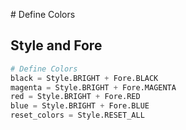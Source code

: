 # Define Colors
## Style and Fore
``` python
# Define Colors
black = Style.BRIGHT + Fore.BLACK
magenta = Style.BRIGHT + Fore.MAGENTA
red = Style.BRIGHT + Fore.RED
blue = Style.BRIGHT + Fore.BLUE
reset_colors = Style.RESET_ALL
```
